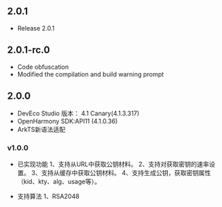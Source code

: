 ## 2.0.1

- Release 2.0.1

## 2.0.1-rc.0
- Code obfuscation
- Modified the compilation and build warning prompt

## 2.0.0
- DevEco Studio 版本： 4.1 Canary(4.1.3.317)
- OpenHarmony SDK:API11 (4.1.0.36)
- ArkTS新语法适配

### v1.0.0

- 已实现功能
  1、支持从URL中获取公钥材料。
  2、支持对获取密钥的速率设置。
  3、支持从缓存中获取公钥材料。
  4、支持生成公钥，获取密钥属性（kid、kty、alg、usage等）。

- 支持算法
  1、RSA2048